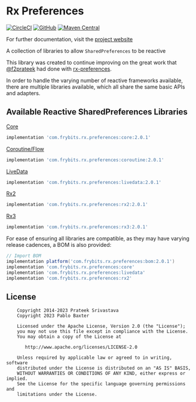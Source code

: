 # Rx Preferences

[![CircleCI][8]][9] [![GitHub][10]][11] [![Maven Central][12]][13]

For further documentation, visit the [project website][14]

A collection of libraries to allow `SharedPreferences` to be reactive

This library was created to continue improving on the great work that [@f2prateek][1] had done with [rx-preferences][2].

In order to handle the varying number of reactive frameworks available, there are multiple libraries available, which all share the same basic APIs and adapters.

## Available Reactive SharedPreferences Libraries

[Core][3]
```groovy
implementation 'com.frybits.rx.preferences:core:2.0.1'
```

[Coroutine/Flow][4]
```groovy
implementation 'com.frybits.rx.preferences:coroutine:2.0.1'
```

[LiveData][5]
```groovy
implementation 'com.frybits.rx.preferences:livedata:2.0.1'
```

[Rx2][6]
```groovy
implementation 'com.frybits.rx.preferences:rx2:2.0.1'
```

[Rx3][7]
```groovy
implementation 'com.frybits.rx.preferences:rx3:2.0.1'
```

For ease of ensuring all libraries are compatible, as they may have varying release cadences, a BOM is also provided:

```groovy
// Import BOM
implementation platform('com.frybits.rx.preferences:bom:2.0.1')
implementation 'com.frybits.rx.preferences:core'
implementation 'com.frybits.rx.preferences:livedata'
implementation 'com.frybits.rx.preferences:rx2'
```

License
-------
```
    Copyright 2014-2023 Prateek Srivastava
    Copyright 2023 Pablo Baxter

    Licensed under the Apache License, Version 2.0 (the "License");
    you may not use this file except in compliance with the License.
    You may obtain a copy of the License at

       http://www.apache.org/licenses/LICENSE-2.0

    Unless required by applicable law or agreed to in writing, software
    distributed under the License is distributed on an "AS IS" BASIS,
    WITHOUT WARRANTIES OR CONDITIONS OF ANY KIND, either express or implied.
    See the License for the specific language governing permissions and
    limitations under the License.
```

[1]:https://github.com/f2prateek
[2]:https://github.com/f2prateek/rx-preferences
[3]:./core
[4]:./coroutines
[5]:./livedata
[6]:./rx2
[7]:./rx3

[8]:https://dl.circleci.com/status-badge/img/gh/pablobaxter/rx-preferences/tree/master.svg?style=svg
[9]:https://dl.circleci.com/status-badge/redirect/gh/pablobaxter/rx-preferences/tree/master

[10]:https://img.shields.io/github/license/pablobaxter/rx-preferences
[11]:./LICENSE

[12]:https://img.shields.io/maven-central/v/com.frybits.rx.preferences/bom?label=bom
[13]:https://central.sonatype.com/artifact/com.frybits.rx.preferences/bom/2.0.1
[14]:https://rx-preferences.frybits.com
